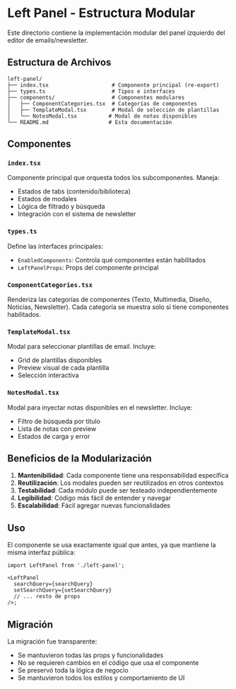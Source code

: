 # Left Panel - Estructura Modular

Este directorio contiene la implementación modular del panel izquierdo del editor de emails/newsletter.

## Estructura de Archivos

```
left-panel/
├── index.tsx                    # Componente principal (re-export)
├── types.ts                     # Tipos e interfaces
├── components/                  # Componentes modulares
│   ├── ComponentCategories.tsx  # Categorías de componentes
│   ├── TemplateModal.tsx        # Modal de selección de plantillas
│   └── NotesModal.tsx          # Modal de notas disponibles
└── README.md                   # Esta documentación
```

## Componentes

### `index.tsx`

Componente principal que orquesta todos los subcomponentes. Maneja:

- Estados de tabs (contenido/biblioteca)
- Estados de modales
- Lógica de filtrado y búsqueda
- Integración con el sistema de newsletter

### `types.ts`

Define las interfaces principales:

- `EnabledComponents`: Controla qué componentes están habilitados
- `LeftPanelProps`: Props del componente principal

### `ComponentCategories.tsx`

Renderiza las categorías de componentes (Texto, Multimedia, Diseño, Noticias, Newsletter).
Cada categoría se muestra solo si tiene componentes habilitados.

### `TemplateModal.tsx`

Modal para seleccionar plantillas de email. Incluye:

- Grid de plantillas disponibles
- Preview visual de cada plantilla
- Selección interactiva

### `NotesModal.tsx`

Modal para inyectar notas disponibles en el newsletter. Incluye:

- Filtro de búsqueda por título
- Lista de notas con preview
- Estados de carga y error

## Beneficios de la Modularización

1. **Mantenibilidad**: Cada componente tiene una responsabilidad específica
2. **Reutilización**: Los modales pueden ser reutilizados en otros contextos
3. **Testabilidad**: Cada módulo puede ser testeado independientemente
4. **Legibilidad**: Código más fácil de entender y navegar
5. **Escalabilidad**: Fácil agregar nuevas funcionalidades

## Uso

El componente se usa exactamente igual que antes, ya que mantiene la misma interfaz pública:

```tsx
import LeftPanel from './left-panel';

<LeftPanel
  searchQuery={searchQuery}
  setSearchQuery={setSearchQuery}
  // ... resto de props
/>;
```

## Migración

La migración fue transparente:

- Se mantuvieron todas las props y funcionalidades
- No se requieren cambios en el código que usa el componente
- Se preservó toda la lógica de negocio
- Se mantuvieron todos los estilos y comportamiento de UI
